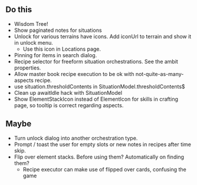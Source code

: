 ## Do this

- Wisdom Tree!
- Show paginated notes for situations
- Unlock for various terrains have icons. Add iconUrl to terrain and show it in unlock menu.
  - Use this icon in Locations page.
- Pinning for items in search dialog.
- Recipe selector for freeform situation orchestrations. See the ambit properties.
- Allow master book recipe execution to be ok with not-quite-as-many-aspects recipe.
- use situation.thresholdContents in SituationModel.thresholdContents$
- Clean up awaitIdle hack with SituationModel
- Show ElementStackIcon instead of ElementIcon for skills in crafting page, so tooltip is correct regarding aspects.

## Maybe

- Turn unlock dialog into another orchestration type.
- Prompt / toast the user for empty slots or new notes in recipes after time skip.
- Flip over element stacks. Before using them? Automatically on finding them?
  - Recipe executor can make use of flipped over cards, confusing the game

